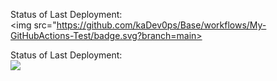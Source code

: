 Status of Last Deployment:<br>
<img src="https://github.com/kaDev0ps/Base/workflows/My-GitHubActions-Test/badge.svg?branch=main><br>

Status of Last Deployment:<br>
<img src="https://github.com/adv4000/github-actions-part-1-basics/workflows/My-GitHubActions-Basics/badge.svg?branch=master"><br>
